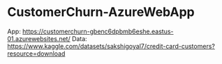 # CustomerChurn-AzureWebApp

App: https://customerchurn-gbenc6dpbmb6eshe.eastus-01.azurewebsites.net/
Data: https://www.kaggle.com/datasets/sakshigoyal7/credit-card-customers?resource=download
